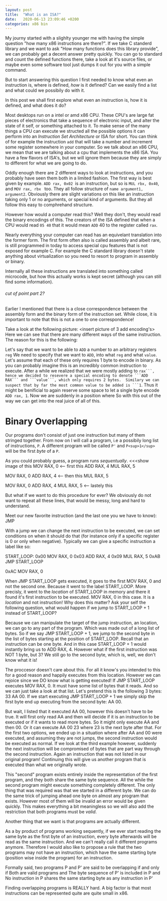```yaml
---
layout: post
title:  "What is an ISA?"
date:   2020-06-13 23:09:46 +0200
categories: x86 bin
---
```




My journy started with a slighlty younger me with having the simple question "how many x86 instructions are there?". 
If we take C standerd library and we want to ask "How many functions does this library provide", we can probably get a decent answer pretty quickly. 
You can go to standard and count the defined functions there, take a look at it's source files, or maybe even some software tool just dumps it out for you with a simple command.

But to start answering this question I first needed to know what even an instruction is, where is defined, *how* is it defined? Can we easily find a list and what could we possibily do with it.

In this post we shall first explore what even an instruction is, how it is defined, and what does it do? 

Most desktops run on a intel or amd x86 CPU. These CPU's are large fat pieces of electronics that take a sequence of electronic input, and alter the state of it self, or something attached to it.
To make sense of the many things a CPU can execute we structed all the possible options it can perform into an *Instruction Set Architecture* or ISA for short. You can think of for example the instruction ```add``` that will take a number and increment some register somewhere in your computer.
So we talk about an x86 CPU, we mean that we are talking about a cpu that implements the x86 ISA.
You have a few flavors of ISA's, but we will ignore them because they are simply to different for what we are going to do.

Oddly enough there are 2 different ways to look at instructions, and you probably have seen them both in a limited fashion.
The first way is best given by example. ```ADD rax, 0x02 ```is an instruction, but so is ```MUL rbx, 0x40```, and ```MOV rax, rbx ``` too.
They all follow structure of ```name argument1, argument2```. Obviously there are slight variations on this like an instruction taking only 1 or no arguments, or special kind of arguments.
But they all follow this easy to comphrehand structure.

However how would a computer read this? Well they don't, they would read the binary encodings of this.
The creators of the ISA defined that when a CPU would read ```05 40``` that it would mean ```ADD``` 40 to the register called ```rax```.

Nearly everything your computer can read has an equivelant translation into the former form. The first form often also is called assembly and albeit rare, is still programmed in today to access special cpu features that is not exposed for example C. 
For example the C standard library doesn't state anything about virtualization so you need to resort to program in assembly or binary.

Internally all these instructions are translated into something called microcode, but how this actually works is kept secret (although you can still find some information). 



###### cut of point part 2?


Earlier I mentioned that there is a close correspondence between the assembly form and the binary form of the instruction set.
While close, it is important to note that this is not a one to one correspondence!

Take a look at the following picture: <insert picture of 3 add encoding's>
Here we can see that there are many different ways of the same instruction. 
The reason for this is the following:

Let's say that we want to be able to ```ADD``` a number to an arbitrary registers ```reg```
We need to specify that we want to ```ADD```, into what ```reg``` and what ```value```. Let's assume that each of these only requires 1 byte to encode in binary. 
As you can probably imagine this is an incredibly common instruction to execute. 
After a while we realized that we were mostly adding to ````rax```, hence we decided to resevere a special encoding to denote ```ADD RAX``` and ```value```, which only requires 2 bytes. 
Similary we can suspect that by far the most common value to be added is ```1````. Thus it might be benificial to again reserve some space to let a single byte encode ```ADD rax, 1```. 
Now we are suddenly in a position where 
So with this out of the way we can get into the real juice of all of this.


# Binary Overlapping 
Our programs don't consist of just one instruction but many of them stringed together. 
From now on I will call a program, i.e a possibily long list of instructions, ```P```. 
A different program will be called ```P'``` and ```P<sup>1</sup>``` will be the first *byte* of a ```P```.


As you could probably guess, a program runs *sequentually*. 
<<<show image of this
MOV RAX, 0 <-- first this 
ADD RAX, 4 
MUL RAX, 5 

MOV RAX, 0 
ADD RAX, 4 <-- then this 
MUL RAX, 5 


MOV RAX, 0 
ADD RAX, 4 
MUL RAX, 5 <-- lastely this 
>>>


But what if we want to do this procedure for ever? 
We obviously do not want to repeat all these lines, that would be messy, long and hard to understand.

Meet our new favorite instruction (and the last one you we have to know): JMP

With a jump we can change the next instruction to be executed, we can set conditions on when it should do that (for instance only if a specific register is 0 or only when negative).
Typically we can give a specific instruction a label like so:

START_LOOP:
0x00	MOV RAX, 0 
0x03	ADD RAX, 4
0x09	MUL RAX, 5 
0xAB	JMP START_LOOP

0xAC	MOV RAX, 0 

When JMP START_LOOP gets executed, it goes to the first MOV RAX, 0 and not the second one. Because it went to the label START_LOOP.
More precisly, it went to the *location* of START_LOOP in memory and there it found it's first instruction to be executed. MOV RAX, 0 in this case.
It is a *location* and not instruction! Why does this matter? 
Ask your self the following question, what would happen if we jump to START_LOOP + 1 instead of START_LOOP? 

Because we can manipulate the target of the jump instruction, an location, we can go to any part of the program. Which was made out of a long list of bytes.
So if we say JMP START_LOOP + 1, we jump to the second byte in the list of bytes starting at the position of START_LOOP. 
Recall that an instruction can be one byte. And in this case START_LOOP + 1 would instantly bring us to ADD RAX, 4.
However what if the first instruction was NOT 1 byte, but 3? We still go to the second byte, which is, well, we don't know what it is!

The proccesor doesn't care about this. For all it know's you intended to this for a good reason and happily executes from this location.
However we can rejoice since we DO know what is getting executed! If JMP START_LOOP executes MOV RAX, 0. It must have some list of bytes that it reads. And so we can just take a look at that list.
Let's pretend this is the following 3 bytes: 33 AA 00. If we start executing JMP START_LOOP + 1 we simply skip the first byte end up executing from the second byte: AA 00. 

But wait, I listed that it executed AA 00, however this doesn't have to be true. 
It will first only read AA and then will decide if it is an instruction to be executed or if it wants to read more bytes.
So it might only execute AA and then 00. Or it can execute AA 00 23 where 23 is the next byte after that.
For the first two options, we ended up in a situation where after AA and 00 were executed, and assuming they are not jumps, the second instruction would be executed as normal.
If we look at the third example however, suddenly the next instruction will be compromised of bytes that are part way through the second instruction. Again an instruction that was not listed in our original program! 
Continuing this will give us another program that is executed than what we originally wrote.

This "second" program exists entirely inside the representation of the first program, and they both share the same byte sequence. 
All the while the second program might execute something completely different. The only thing that was required was that we started in a different byte.
We can do the same trick of jumping ahead one byte on almost any program that exists. However most of them will be invalid an error would be given quickly. 
This makes everything a bit meaningless so we will also add the restriction that both programs must be *valid*.

Another thing that we want is that programs are actually different. 

As a by product of programs working sequently, if we ever start reading the same byte as the first byte of an instruction, every byte afterwards will be read as the same instruction. 
And we can't really call it different programs anymore. Therefore I would also like to propose a rule that the two programs may not have an instruction, which have the same starting byte (position wise inside the program) for an instruction.

Formally said, two programs P and P' are said to be overlapping if and only if 
Both are valid programs and 
The byte sequence of P' is included in P and 
No instruction in P shares the same starting byte as any instruction in P'
 

Finding overlapping programs is REALLY hard. A big factor is that most instructions can be represented quite are quite small in x86.